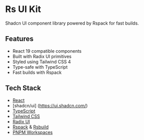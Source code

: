 # Rs UI Kit

Shadcn UI component library powered by Rspack for fast builds.

## Features

- React 19 compatible components
- Built with Radix UI primitives
- Styled using Tailwind CSS 4
- Type-safe with TypeScript
- Fast builds with Rspack

## Tech Stack

- [React](https://react.dev/)
- [shadcn/ui] (https://ui.shadcn.com/)
- [TypeScript](https://www.typescriptlang.org/)
- [Tailwind CSS](https://tailwindcss.com/)
- [Radix UI](https://www.radix-ui.com/)
- [Rspack](https://rspack.dev/) & [Rsbuild](https://rsbuild.dev/)
- [PNPM Workspaces](https://pnpm.io/workspaces)
